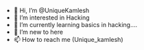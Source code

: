 - 👋 Hi, I’m @UniqueKamlesh
- 👀 I’m interested in Hacking
- 🌱 I’m currently learning basics in hacking....
- 💞️ I’m new to here
- 📫 How to reach me (Unique_kamlesh)

<!---
UniqueKamlesh/UniqueKamlesh is a ✨ special ✨ repository because its `README.md` (this file) appears on your GitHub profile.
You can click the Preview link to take a look at your changes.
--->
